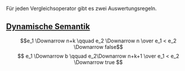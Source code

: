Für jeden Vergleichsoperator gibt es zwei Auswertungsregeln.

## [Dynamische Semantik](Semantik.md#Dynamische%20Semantik)

$$e_1 \Downarrow n+k \qquad e_2 \Downarrow n \over e_1 < e_2 \Downarrow false$$
$$
e_1 \Downarrow b \qquad e_2\Downarrow n+k+1 \over e_1 < e_2 \Downarrow true
$$
